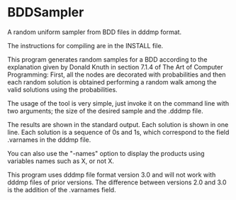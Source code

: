 # BDDSampler
A random uniform sampler from BDD files in dddmp format.

The instructions for compiling are in the INSTALL file.

This program generates random samples for a BDD according to the explanation given by Donald 
Knuth in section 7.1.4 of The Art of Computer Programming: First, all the nodes are decorated
with probabilities and then each random solution is obtained performing a random walk among
the valid solutions using the probabilities.

The usage of the tool is very simple, just invoke it on the command line with two arguments; 
the size of the desired sample and the .dddmp file.

The results are shown in the standard output. Each solution is shown in one line. Each solution
is a sequence of 0s and 1s, which correspond to the field .varnames in the dddmp file.

You can also use the "-names" option to display the products using variables names such as X,
or not X. 

This program uses dddmp file format version 3.0 and will not work with dddmp files of prior
versions. The difference between versions 2.0 and 3.0 is the addition of the .varnames field.
